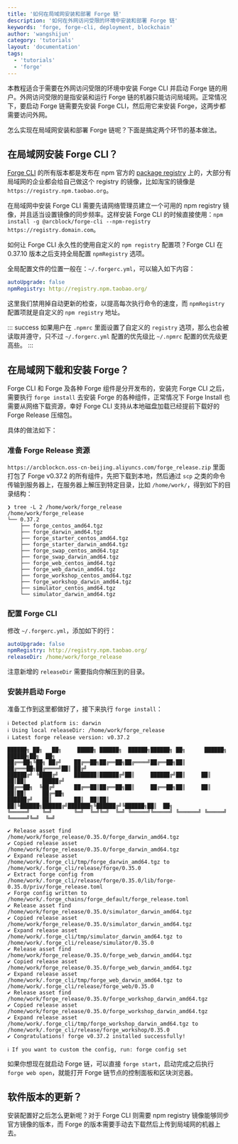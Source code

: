 ```yaml
---
title: '如何在局域网安装和部署 Forge 链'
description: '如何在外网访问受限的环境中安装和部署 Forge 链'
keywords: 'forge, forge-cli, deployment, blockchain'
author: 'wangshijun'
category: 'tutorials'
layout: 'documentation'
tags:
  - 'tutorials'
  - 'forge'
---
```


本教程适合于需要在外网访问受限的环境中安装 Forge CLI 并启动 Forge 链的用户。外网访问受限的是指安装和运行 Forge 链的机器只能访问局域网。正常情况下，要启动 Forge 链需要先安装 Forge CLI，然后用它来安装 Forge，这两步都需要访问外网。

怎么实现在局域网安装和部署 Forge 链呢？下面是搞定两个环节的基本做法。

## 在局域网安装 Forge CLI？

[Forge CLI](https://www.npmjs.com/package/@arcblock/forge-cli) 的所有版本都是发布在 npm 官方的 [package registry](https://registry.npmjs.org) 上的，大部分有局域网的企业都会给自己做这个 registry 的镜像，比如淘宝的镜像是 `https://registry.npm.taobao.org`。

在局域网中安装 Forge CLI 需要先请网络管理员建立一个可用的 npm registry 镜像，并且适当设置镜像的同步频率。这样安装 Forge CLI 的时候直接使用：`npm install -g @arcblock/forge-cli --npm-registry https://registry.domain.com`。

如何让 Forge CLI 永久性的使用自定义的 `npm registry` 配置项？Forge CLI 在 0.37.10 版本之后支持全局配置 `npmRegistry` 选项。

全局配置文件的位置一般在：`~/.forgerc.yml`，可以输入如下内容：

```yaml
autoUpgrade: false
npmRegistry: http://registry.npm.taobao.org/
```

这里我们禁用掉自动更新的检查，以提高每次执行命令的速度，而 `npmRegistry` 配置项就是自定义的 `npm registry` 地址。

::: success
如果用户在 `.npmrc` 里面设置了自定义的 `registry` 选项，那么也会被读取并遵守，只不过 `~/.forgerc.yml` 配置的优先级比 `~/.npmrc` 配置的优先级更高些。
:::

## 在局域网下载和安装 Forge？

Forge CLI 和 Forge 及各种 Forge 组件是分开发布的，安装完 Forge CLI 之后，需要执行 `forge install` 去安装 Forge 的各种组件，正常情况下 Forge Install 也需要从网络下载资源，幸好 Forge CLI 支持从本地磁盘加载已经提前下载好的 Forge Release 压缩包。

具体的做法如下：

### 准备 Forge Release 资源

`https://arcblockcn.oss-cn-beijing.aliyuncs.com/forge_release.zip` 里面打包了 Forge v0.37.2 的所有组件，先把下载到本地，然后通过 `scp` 之类的命令传输到服务器上，在服务器上解压到特定目录，比如 `/home/work/`，得到如下的目录结构：

```shell
❯ tree -L 2 /home/work/forge_release
/home/work/forge_release
└── 0.37.2
    ├── forge_centos_amd64.tgz
    ├── forge_darwin_amd64.tgz
    ├── forge_starter_centos_amd64.tgz
    ├── forge_starter_darwin_amd64.tgz
    ├── forge_swap_centos_amd64.tgz
    ├── forge_swap_darwin_amd64.tgz
    ├── forge_web_centos_amd64.tgz
    ├── forge_web_darwin_amd64.tgz
    ├── forge_workshop_centos_amd64.tgz
    ├── forge_workshop_darwin_amd64.tgz
    ├── simulator_centos_amd64.tgz
    └── simulator_darwin_amd64.tgz
```

### 配置 Forge CLI

修改 `~/.forgerc.yml`，添加如下的行：

```yaml
autoUpgrade: false
npmRegistry: http://registry.npm.taobao.org/
releaseDir: /home/work/forge_release
```

注意新增的 `releaseDir` 需要指向你解压到的目录。

### 安装并启动 Forge

准备工作到这里都做好了，接下来执行 `forge install`：

```shell
ℹ Detected platform is: darwin
ℹ Using local releaseDir: /home/work/forge_release
ℹ Latest forge release version: v0.37.2

██████╗ ██╗   ██╗     █████╗ ██████╗  ██████╗██████╗ ██╗      ██████╗  ██████╗██╗  ██╗
██╔══██╗╚██╗ ██╔╝    ██╔══██╗██╔══██╗██╔════╝██╔══██╗██║     ██╔═══██╗██╔════╝██║ ██╔╝
██████╔╝ ╚████╔╝     ███████║██████╔╝██║     ██████╔╝██║     ██║   ██║██║     █████╔╝
██╔══██╗  ╚██╔╝      ██╔══██║██╔══██╗██║     ██╔══██╗██║     ██║   ██║██║     ██╔═██╗
██████╔╝   ██║       ██║  ██║██║  ██║╚██████╗██████╔╝███████╗╚██████╔╝╚██████╗██║  ██╗
╚═════╝    ╚═╝       ╚═╝  ╚═╝╚═╝  ╚═╝ ╚═════╝╚═════╝ ╚══════╝ ╚═════╝  ╚═════╝╚═╝  ╚═╝

✔ Release asset find /home/work/forge_release/0.35.0/forge_darwin_amd64.tgz
✔ Copied release asset /home/work/forge_release/0.35.0/forge_darwin_amd64.tgz
✔ Expand release asset /home/work/.forge_cli/tmp/forge_darwin_amd64.tgz to /home/work/.forge_cli/release/forge/0.35.0
✔ Extract forge config from /home/work/.forge_cli/release/forge/0.35.0/lib/forge-0.35.0/priv/forge_release.toml
✔ Forge config written to /home/work/.forge_chains/forge_default/forge_release.toml
✔ Release asset find /home/work/forge_release/0.35.0/simulator_darwin_amd64.tgz
✔ Copied release asset /home/work/forge_release/0.35.0/simulator_darwin_amd64.tgz
✔ Expand release asset /home/work/.forge_cli/tmp/simulator_darwin_amd64.tgz to /home/work/.forge_cli/release/simulator/0.35.0
✔ Release asset find /home/work/forge_release/0.35.0/forge_web_darwin_amd64.tgz
✔ Copied release asset /home/work/forge_release/0.35.0/forge_web_darwin_amd64.tgz
✔ Expand release asset /home/work/.forge_cli/tmp/forge_web_darwin_amd64.tgz to /home/work/.forge_cli/release/forge_web/0.35.0
✔ Release asset find /home/work/forge_release/0.35.0/forge_workshop_darwin_amd64.tgz
✔ Copied release asset /home/work/forge_release/0.35.0/forge_workshop_darwin_amd64.tgz
✔ Expand release asset /home/work/.forge_cli/tmp/forge_workshop_darwin_amd64.tgz to /home/work/.forge_cli/release/forge_workshop/0.35.0
✔ Congratulations! forge v0.37.2 installed successfully!

ℹ If you want to custom the config, run: forge config set
```

如果你想现在就启动 Forge 链，可以直接 `forge start`，启动完成之后执行 `forge web open`，就能打开 Forge 链节点的控制面板和区块浏览器。

## 软件版本的更新？

安装配置好之后怎么更新呢？对于 Forge CLI 则需要 npm registry 镜像能够同步官方镜像的版本，而 Forge 的版本需要手动去下载然后上传到局域网的机器上去。
